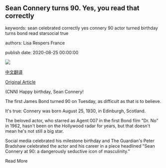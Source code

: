 ## Sean Connery turns 90. Yes, you read that correctly

keywords: sean celebrated correctly yes connery 90 actor turned birthday turns bond read starsocial true

authors: Lisa Respers France

publish date: 2020-08-25 00:00:00

![](https://cdn.cnn.com/cnnnext/dam/assets/200825081737-restricted-file-sean-connery-2017-super-tease.jpg)

[中文翻译](Sean%20Connery%20turns%2090.%20Yes%2C%20you%20read%20that%20correctly_zh.md)

[Original Article](https://edition.cnn.com/2020/08/25/entertainment/sean-connery-90-trnd/index.html)

(CNN) Happy birthday, Sean Connery\!

The first James Bond turned 90 on Tuesday, as difficult as that is to believe.

It's true: Connery was born August 25, 1930, in Edinburgh, Scotland.

The beloved actor, who starred as Agent 007 in the first Bond film "Dr. No" in 1962, hasn't been on the Hollywood radar for years, but that doesn't mean he's not still a big star.

Social media celebrated his milestone birthday and The Guardian's Peter Bradshaw celebrated the actor and his career in a piece headlined "Sean Connery at 90: a dangerously seductive icon of masculinity."

Read More